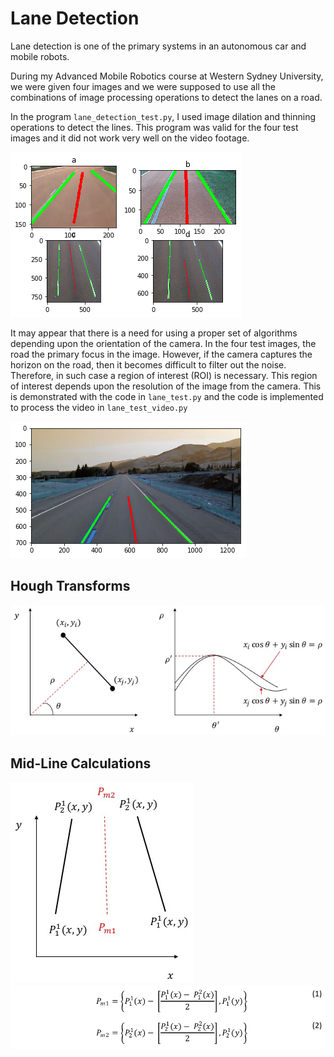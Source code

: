 # Lane Detection

Lane detection is one of the primary systems in an autonomous car and mobile robots. 

During my Advanced Mobile Robotics course at Western Sydney University, we were given four images and we were supposed to use all the combinations of image processing operations to detect the lanes on a road.

In the program ```lane_detection_test.py```, I used image dilation and thinning operations to detect the lines. This program was valid for the four test images and it did not work very well on the video footage.

![](images/lane_detection_test_results.png)

It may appear that there is a need for using a proper set of algorithms depending upon the orientation of the camera. In the four test images, the road the primary focus in the image. However, if the camera captures the horizon on the road, then it becomes difficult to filter out the noise. Therefore, in such case a region of interest (ROI) is necessary. This region of interest depends upon the resolution of the image from the camera. This is demonstrated with the code in ```lane_test.py``` and the code is implemented to process the video in ```lane_test_video.py```

![](images/lane_test_results.png)

## Hough Transforms

![](images/hough.jpg)

## Mid-Line Calculations

![](images/mid_point.jpg)
![](images/mid_point_eq.png)

